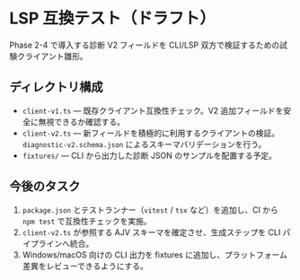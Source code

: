 # LSP 互換テスト（ドラフト）

Phase 2-4 で導入する診断 V2 フィールドを CLI/LSP 双方で検証するための試験クライアント雛形。

## ディレクトリ構成

- `client-v1.ts` — 既存クライアント互換性チェック。V2 追加フィールドを安全に無視できるか確認する。
- `client-v2.ts` — 新フィールドを積極的に利用するクライアントの検証。`diagnostic-v2.schema.json` によるスキーマバリデーションを行う。
- `fixtures/` — CLI から出力した診断 JSON のサンプルを配置する予定。

## 今後のタスク

1. `package.json` とテストランナー（`vitest` / `tsx` など）を追加し、CI から `npm test` で互換性チェックを実施。
2. `client-v2.ts` が参照する AJV スキーマを確定させ、生成ステップを CLI パイプラインへ統合。
3. Windows/macOS 向けの CLI 出力を fixtures に追加し、プラットフォーム差異をレビューできるようにする。
